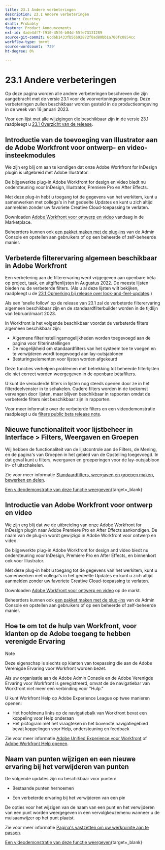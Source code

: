 ```yaml
---
title: 23.1 Andere verbeteringen
description: 23.1 Andere verbeteringen
author: Courtney
draft: Probably
feature: Product Announcements
exl-id: 4ade4df7-f910-45f6-b04d-55fe73131289
source-git-commit: 6cd6b1433fb56b92872f0ad80bb1a700fc0854cc
workflow-type: tm+mt
source-wordcount: '739'
ht-degree: 0%

---
```


# 23.1 Andere verbeteringen

Op deze pagina worden alle andere verbeteringen beschreven die zijn aangebracht met de versie 23.1 voor de voorvertoningsomgeving. Deze verbeteringen zullen beschikbaar worden gesteld in de productieomgeving in de week van 16 januari 2023.

Voor een lijst met alle wijzigingen die beschikbaar zijn in de versie 23.1 raadpleegt u [23.1 Overzicht van de release](/help/quicksilver/product-announcements/product-releases/23.1-release-activity/23-1-release-overview.md).

## Introductie van de toevoeging van Illustrator aan de Adobe Workfront voor ontwerp- en video-insteekmodules

We zijn erg blij om aan te kondigen dat onze Adobe Workfront for InDesign plugin is uitgebreid met Adobe Illustrator.

De bijgewerkte plug-in Adobe Workfront for design en video biedt nu ondersteuning voor InDesign, Illustrator, Premiere Pro en After Effects.

Met deze plug-in hebt u toegang tot de gegevens van het werkitem, kunt u samenwerken met collega&#39;s in het gedeelte Updates en kunt u zich altijd aanmelden zonder uw favoriete Creative Cloud-toepassing te verlaten.

Downloaden [Adobe Workfront voor ontwerp en video](https://exchange.adobe.com/apps/cc/108938/adobe-workfront-for-design-and-video) vandaag in de Marketplace.

Beheerders kunnen ook [een pakket maken met de plug-ins](https://helpx.adobe.com/in/enterprise/using/manage-extensions.html) van de Admin Console en opstellen aan gebruikers of op een beheerde of zelf-beheerde manier.

## Verbeterde filterervaring algemeen beschikbaar in Adobe Workfront

Een verbetering aan de filterervaring werd vrijgegeven aan openbare bèta op project, taak, en uitgiftenlijsten in Augustus 2022. De meeste lijsten bieden nu de verbeterde filters. (Als u al deze lijsten wilt bekijken, raadpleegt u de [23.1 Opmerking bij release over look-and-feel-updates](/help/quicksilver/product-announcements/product-releases/23.1-release-activity/23-1-look-and-feel-updates.md).)

Als een &#39;snelle follow&#39; op de release van 23.1 zal de verbeterde filterervaring algemeen beschikbaar zijn en de standaardfilterbuilder worden in de tijdlijn van februari/maart 2023.

In Workfront is het volgende beschikbaar voordat de verbeterde filters algemeen beschikbaar zijn:

* Algemene filterinstellingsmogelijkheden worden toegevoegd aan de pagina voor filterinstellingen
* De mogelijkheid om standaardfilters van het systeem toe te voegen en te verwijderen wordt toegevoegd aan lay-outsjablonen
* Besturingselementen voor lijsten worden afgekeurd

Deze functies verhelpen problemen met betrekking tot beheerde filterlijsten die niet correct worden weergegeven in de openbare bètafilters.

U kunt de verouderde filters in lijsten nog steeds openen door ze in het filterdeelvenster in te schakelen. Oudere filters worden in de toekomst vervangen door lijsten, maar blijven beschikbaar in rapporten omdat de verbeterde filters niet beschikbaar zijn in rapporten.

Voor meer informatie over de verbeterde filters en een videodemonstratie raadpleegt u de [filters public beta release note](/help/quicksilver/product-announcements/product-releases/22.4-release-activity/22-4-project-enhancements.md).

## Nieuwe functionaliteit voor lijstbeheer in Interface > Filters, Weergaven en Groepen

Wij hebben de functionaliteit van de lijstcontrole aan de Filters, de Mening, en de pagina&#39;s van Groepen in het gebied van de Opstelling toegevoegd. In dat geval kunt u filters, weergaven en groeperingen voor de lay-outsjabloon in- of uitschakelen.

Zie voor meer informatie [Standaardfilters, weergaven en groepen maken, bewerken en delen](/help/quicksilver/administration-and-setup/set-up-workfront/configure-system-defaults/create-and-share-default-fvgs.md).

[Een videodemonstratie van deze functie weergeven](https://video.tv.adobe.com/v/3412057/){target=_blank}

## Introductie van Adobe Workfront voor ontwerp en video

We zijn erg blij dat we de uitbreiding van onze Adobe Workfront for InDesign plugin naar Adobe Premiere Pro en After Effects aankondigen. De naam van de plug-in wordt gewijzigd in Adobe Workfront voor ontwerp en video.

De bijgewerkte plug-in Adobe Workfront for design and video biedt nu ondersteuning voor InDesign, Premiere Pro en After Effects, en binnenkort ook voor Illustrator.

Met deze plug-in hebt u toegang tot de gegevens van het werkitem, kunt u samenwerken met collega&#39;s in het gedeelte Updates en kunt u zich altijd aanmelden zonder uw favoriete Creative Cloud-toepassing te verlaten.

Downloaden [Adobe Workfront voor ontwerp en video](https://exchange.adobe.com/apps/cc/108938/adobe-workfront-for-design-and-video) op de markt.

Beheerders kunnen ook [een pakket maken met de plug-ins](https://helpx.adobe.com/in/enterprise/using/manage-extensions.html) van de Admin Console en opstellen aan gebruikers of op een beheerde of zelf-beheerde manier.

## Hoe te om tot de hulp van Workfront, voor klanten op de Adobe toegang te hebben verenigde Ervaring

>[!NOTE]
>
>Deze eigenschap is slechts op klanten van toepassing die aan de Adobe Verenigde Ervaring voor Workfront worden bezet.

Als uw organisatie aan de Adobe Admin Console en de Adobe Verenigde Ervaring voor Workfront is geregistreerd, omvat de de navigatiebar van Workfront niet meer een verbinding voor &quot;Hulp.&quot;

U kunt Workfront Help op Adobe Experience League op twee manieren openen:

* Het hoofdmenu links op de navigatiebalk van Workfront bevat een koppeling voor Help onderaan
* Het pictogram met het vraagteken in het bovenste navigatiegebied bevat koppelingen voor Help, ondersteuning en feedback

Zie voor meer informatie [Adobe Unified Experience voor Workfront](/help/quicksilver/workfront-basics/navigate-workfront/workfront-navigation/adobe-unified-experience.md) of [Adobe Workfront Help openen](/help/quicksilver/workfront-basics/navigate-workfront/workfront-navigation/access-workfront-help.md).

## Naam van punten wijzigen en een nieuwe ervaring bij het verwijderen van punten

De volgende updates zijn nu beschikbaar voor punten:

* Bestaande punten hernoemen

* Een verbeterde ervaring bij het verwijderen van een pin

De opties voor het wijzigen van de naam van een punt en het verwijderen van een punt worden weergegeven in een vervolgkeuzemenu wanneer u de muisaanwijzer op het punt plaatst.

Zie voor meer informatie [Pagina&#39;s vastzetten om uw werkruimte aan te passen](/help/quicksilver/workfront-basics/the-new-workfront-experience/pin-pages.md).

[Een videodemonstratie van deze functie weergeven](https://video.tv.adobe.com/v/3412389/){target=_blank}
